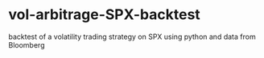 # vol-arbitrage-SPX-backtest
backtest of a volatility trading strategy on SPX using python and data from Bloomberg
